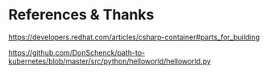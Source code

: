 
# References & Thanks

https://developers.redhat.com/articles/csharp-container#parts_for_building

https://github.com/DonSchenck/path-to-kubernetes/blob/master/src/python/helloworld/helloworld.py
